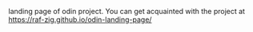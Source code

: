 
landing page of odin project. You can get acquainted with the project at https://raf-zig.github.io/odin-landing-page/
